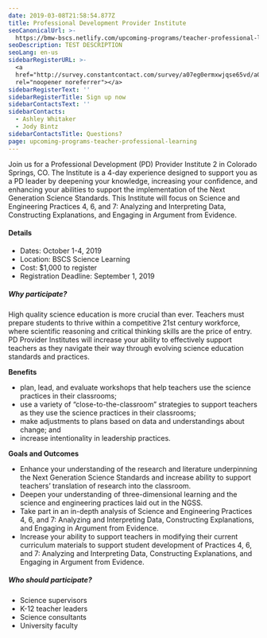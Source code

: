 ```yaml
---
date: 2019-03-08T21:58:54.877Z
title: Professional Development Provider Institute
seoCanonicalUrl: >-
  https://bmw-bscs.netlify.com/upcoming-programs/teacher-professional-learning/professional-development-provider-institute
seoDescription: TEST DESCRIPTION
seoLang: en-us
sidebarRegisterURL: >-
  <a
  href="http://survey.constantcontact.com/survey/a07eg0ermxwjqse65vd/a0120jt62zew3/questions"_blank"
  rel="noopener noreferrer"></a>
sidebarRegisterText: ''
sidebarRegisterTitle: Sign up now
sidebarContactsText: ''
sidebarContacts:
  - Ashley Whitaker
  - Jody Bintz
sidebarContactsTitle: Questions?
page: upcoming-programs-teacher-professional-learning
---
```

Join us for a Professional Development (PD) Provider Institute 2 in Colorado Springs, CO. The Institute is a 4-day experience designed to support you as a PD leader by deepening your knowledge, increasing your confidence, and enhancing your abilities to support the implementation of the Next Generation Science Standards. This Institute will focus on Science and Engineering Practices 4, 6, and 7: Analyzing and Interpreting Data, Constructing Explanations, and Engaging in Argument from Evidence.

#### Details

* Dates: October 1-4, 2019
* Location: BSCS Science Learning
* Cost: $1,000 to register
* Registration Deadline: September 1, 2019 



##### Why participate?

High quality science education is more crucial than ever. Teachers must prepare students to thrive within a competitive 21st century workforce, where scientific reasoning and critical thinking skills are the price of entry. PD Provider Institutes will increase your ability to effectively support teachers as they navigate their way through evolving science education standards and practices.

**Benefits**

* plan, lead, and evaluate workshops that help teachers use the science practices in their classrooms;
* use a variety of “close-to-the-classroom” strategies to support teachers as they use the science practices in their classrooms;
* make adjustments to plans based on data and understandings about change; and
* increase intentionality in leadership practices.

**Goals and Outcomes**

* Enhance your understanding of the research and literature underpinning the Next Generation Science Standards and increase ability to support teachers’ translation of research into the classroom.
* Deepen your understanding of three-dimensional learning and the science and engineering practices laid out in the NGSS.
* Take part in an in-depth analysis of Science and Engineering Practices 4, 6, and 7: Analyzing and Interpreting Data, Constructing Explanations, and Engaging in Argument from Evidence.
* Increase your ability to support teachers in modifying their current curriculum materials to support student development of Practices 4, 6, and 7: Analyzing and Interpreting Data, Constructing Explanations, and Engaging in Argument from Evidence.



##### Who should participate?

* Science supervisors
* K-12 teacher leaders
* Science consultants
* University faculty
